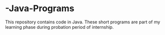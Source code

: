 # -Java-Programs
This repository contains code in Java. These short programs are part of my learning phase during probation period of internship.

